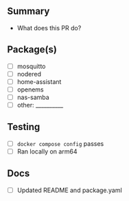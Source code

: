 ## Summary
- What does this PR do?

## Package(s)
- [ ] mosquitto
- [ ] nodered
- [ ] home-assistant
- [ ] openems
- [ ] nas-samba
- [ ] other: __________

## Testing
- [ ] `docker compose config` passes
- [ ] Ran locally on arm64

## Docs
- [ ] Updated README and package.yaml
